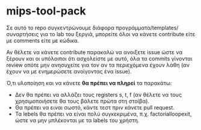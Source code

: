 # mips-tool-pack
Σε αυτό το repo συγκεντρώνουμε διάφορα προγράμματα/templates/συναρτήσεις για το lab του ξεργιά,
μπορείτε όλοι να κάνετε contribute είτε με comments είτε με κώδικα.

Αν θέλετε να κάνετε contribute παρακαλώ να ανοιξετε issue ώστε να ξέρουν και οι υπόλοιποι ότι ασχολείστε με αυτό,
όλα τα commits γίνονται review οπότε μην ανησυχείτε για τον αν τα περιεχόμενα έχουν λάθη (αν έχουν να με ενημερώσετε ανοίγοντας ένα issue).

Ό,τι υλοποίηση και να κάνετε __θα πρέπει να πληρεί__ τα παρακάτω:
- Δεν θα πρέπει να αλλάζει τους registers s, t, f
(αν θέλετε να τους χρησιμοποιήσετε θα τους βάλετε πρώτα στη στοίβα).
- Θα πρέπει να ειναι σωστό, κάντε τεστ πριν κάνετε pull request.
- Τα lebels θα πρέπει να είναι πολύ συγκεκριμένα, π.χ. factorialloopexit, ώστε να μην
μπλέκονται με τα labels του χρήστη.
